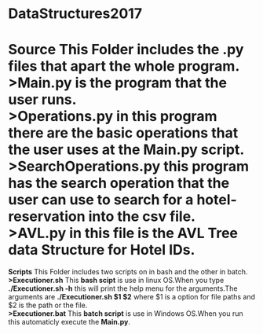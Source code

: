 # DataStructures2017
**Source** This Folder includes the .py files that apart the whole program.<br />
**>Main.py** is the program that the user runs.<br />
**>Operations.py** in this program there are the basic operations that the user uses at the Main.py script.<br />
**>SearchOperations.py** this program has the search operation that the user can use to search for a hotel-reservation into      the csv file.<br />
**>AVL.py** in this file is the AVL Tree data Structure for Hotel IDs.<br />
=====================================================================================================================
**Scripts** This Folder includes two scripts on in bash and the other in batch.<br />
**>Executioner.sh** This __bash scipt__ is use in linux OS.When you type **./Executioner.sh -h** this will print the help menu for the arguments.The arguments are **./Executioner.sh $1 $2** where $1 is a option for file paths and $2 is the path or the file.<br />
**>Executioner.bat** This __batch script__ is use in Windows OS.When you run this automaticly execute the **Main.py**.<br />
